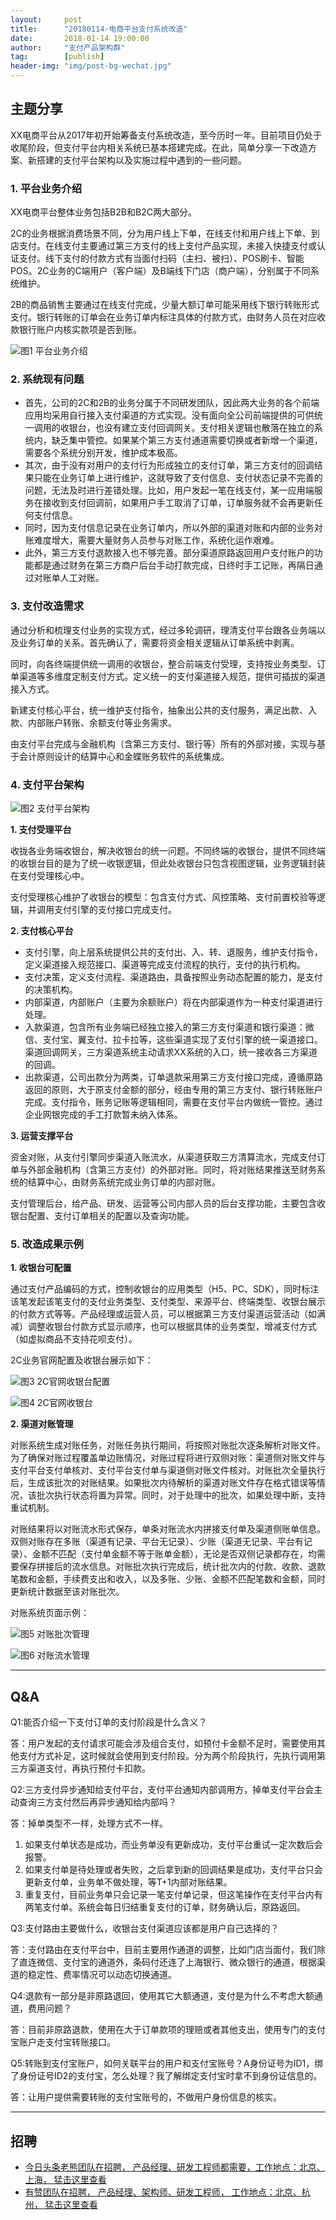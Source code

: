 ```yaml
---                           
layout:     post                                                
title:      "20180114-电商平台支付系统改造"                                                                               
date:       2018-01-14 19:00:00                                                                               
author:     "支付产品架构群"                                          
tag:		[publish]                                    
header-img: "img/post-bg-wechat.jpg"                                         
---
```


## 主题分享

XX电商平台从2017年初开始筹备支付系统改造，至今历时一年。目前项目仍处于收尾阶段，但支付平台内相关系统已基本搭建完成。在此，简单分享一下改造方案、新搭建的支付平台架构以及实施过程中遇到的一些问题。

### 1. 平台业务介绍

XX电商平台整体业务包括B2B和B2C两大部分。

2C的业务根据消费场景不同，分为用户线上下单，在线支付和用户线上下单、到店支付。在线支付主要通过第三方支付的线上支付产品实现，未接入快捷支付或认证支付。线下支付的付款方式有当面付扫码（主扫、被扫）、POS刷卡、智能POS。2C业务的C端用户（客户端）及B端线下门店（商户端），分别属于不同系统维护。

2B的商品销售主要通过在线支付完成，少量大额订单可能采用线下银行转账形式支付。银行转账的订单会在业务订单内标注具体的付款方式，由财务人员在对应收款银行账户内核实款项是否到账。

![图1 平台业务介绍](http://static.cocolian.cn/img/201801/20180114/1.jpg)


### 2. 系统现有问题

- 首先，公司的2C和2B的业务分属于不同研发团队，因此两大业务的各个前端应用均采用自行接入支付渠道的方式实现。没有面向全公司前端提供的可供统一调用的收银台，也没有建立支付回调网关。支付相关逻辑也散落在独立的系统内，缺乏集中管控。如果某个第三方支付通道需要切换或者新增一个渠道，需要各个系统分别开发，维护成本极高。  
- 其次，由于没有对用户的支付行为形成独立的支付订单，第三方支付的回调结果只能在业务订单上进行维护，这就导致了支付信息、支付状态记录不完善的问题，无法及时进行差错处理。比如，用户发起一笔在线支付，某一应用端服务在接收到支付回调前，如果用户手工取消了订单，订单服务就不会再更新任何支付信息。  
- 同时，因为支付信息记录在业务订单内，所以外部的渠道对账和内部的业务对账难度增大，需要大量财务人员参与对账工作，系统化运作艰难。  
- 此外，第三方支付退款接入也不够完善。部分渠道原路返回用户支付账户的功能都是通过财务在第三方商户后台手动打款完成，日终时手工记账，再隔日通过对账单人工对账。  

### 3. 支付改造需求

通过分析和梳理支付业务的实现方式，经过多轮调研，理清支付平台跟各业务端以及业务订单的关系。首先确认了，需要将资金相关逻辑从订单系统中剥离。

同时，向各终端提供统一调用的收银台，整合前端支付受理，支持按业务类型、订单渠道等多维度定制支付方式。定义统一的支付渠道接入规范，提供可插拔的渠道接入方式。

新建支付核心平台，统一维护支付指令，抽象出公共的支付服务，满足出款、入款、内部账户转账、余额支付等业务需求。

由支付平台完成与金融机构（含第三方支付、银行等）所有的外部对接，实现与基于会计原则设计的结算中心和金蝶账务软件的系统集成。

### 4. 支付平台架构

![图2 支付平台架构](http://static.cocolian.cn/img/201801/20180114/2.jpg)


**1. 支付受理平台**

收拢各业务端收银台，解决收银台的统一问题。不同终端的收银台，提供不同终端的收银台目的是为了统一收银逻辑，但此处收银台只包含视图逻辑，业务逻辑封装在支付受理核心中。

支付受理核心维护了收银台的模型：包含支付方式、风控策略、支付前置校验等逻辑，并调用支付引擎的支付接口完成支付。

**2. 支付核心平台**

- 支付引擎，向上层系统提供公共的支付出、入、转、退服务，维护支付指令，定义渠道接入规范接口、渠道等完成支付流程的执行，支付的执行机构。  
- 支付决策，定义支付流程、渠道路由，具备按照业务动态配置的能力，是支付的决策机构。  
- 内部渠道，内部账户（主要为余额账户）将在内部渠道作为一种支付渠道进行处理。  
- 入款渠道，包含所有业务端已经独立接入的第三方支付渠道和银行渠道：微信、支付宝、翼支付、拉卡拉等，这些渠道实现了支付引擎的统一渠道接口。渠道回调网关，三方渠道系统主动请求XX系统的入口，统一接收各三方渠道的回调。  
-  出款渠道，公司出款分为两类，订单退款采用第三方支付接口完成，遵循原路返回的原则，大于原支付金额的部分，经由专用的第三方支付、银行转账账户完成。支付指令，账务记账等逻辑相同，需要在支付平台内做统一管控。通过企业网银完成的手工打款暂未纳入体系。  

**3. 运营支撑平台**

资金对账，从支付引擎同步渠道入账流水，从渠道获取三方清算流水，完成支付订单与外部金融机构（含第三方支付）的外部对账。同时，将对账结果推送至财务系统的结算中心，由财务系统完成业务订单的内部对账。

支付管理后台，给产品、研发、运营等公司内部人员的后台支撑功能，主要包含收银台配置、支付订单相关的配置以及查询功能。

### 5. 改造成果示例

**1. 收银台可配置**

通过支付产品编码的方式，控制收银台的应用类型（H5、PC、SDK），同时标注该笔发起该笔支付的支付业务类型、支付类型、来源平台、终端类型、收银台展示的付款方式等等。产品经理或运营人员，可以根据第三方支付渠道运营活动（如满减）调整收银台付款方式显示顺序，也可以根据具体的业务类型，增减支付方式（如虚拟商品不支持花呗支付）。

2C业务官网配置及收银台展示如下：

![图3 2C官网收银台配置](http://static.cocolian.cn/img/201801/20180114//3.png)

![图4 2C官网收银台](http://static.cocolian.cn/img/201801/20180114/4.png)

**2. 渠道对账管理**

对账系统生成对账任务，对账任务执行期间，将按照对账批次逐条解析对账文件。为了确保对账过程覆盖单边账情况，对账过程将进行双侧对账：渠道侧对账文件与支付平台支付单核对、支付平台支付单与渠道侧对账文件核对。对账批次全量执行后，生成该批次的对账结果。如果批次内待解析的渠道对账文件存在格式错误等情况，该批次执行状态将置为异常。同时，对于处理中的批次，如果处理中断，支持重试机制。

对账结果将以对账流水形式保存，单条对账流水内拼接支付单及渠道侧账单信息。双侧对账存在多账（渠道有记录、平台无记录）、少账（渠道无记录、平台有记录）、金额不匹配（支付单金额不等于账单金额），无论是否双侧记录都存在，均需要保存拼接后的流水信息。对账批次执行完成后，统计批次内的付款、收款、退款笔数和金额，手续费支出和收入，以及多账、少账、金额不匹配笔数和金额，同时更新统计数据至该对账批次。

对账系统页面示例：

![图5 对账批次管理](http://static.cocolian.cn/img/201801/20180114/5.png)

![图6 对账流水管理](http://static.cocolian.cn/img/201801/20180114/6.png)



--- 

## Q&A

Q1:能否介绍一下支付订单的支付阶段是什么含义？

答：用户发起的支付请求可能会涉及组合支付，如预付卡金额不足时，需要使用其他支付方式补足，这时候就会使用到支付阶段。分为两个阶段执行，先执行调用第三方渠道支付，再执行预付卡扣款。

Q2:三方支付异步通知给支付平台，支付平台通知内部调用方，掉单支付平台会主动查询三方支付然后再异步通知给内部吗？

答：掉单类型不一样，处理方式不一样。  
1. 如果支付单状态是成功，而业务单没有更新成功，支付平台重试一定次数后会报警。    
2. 如果支付单是待处理或者失败，之后拿到新的回调结果是成功，支付平台只会更新支付单，业务单不做处理，等T+1内部对账结果。  
3. 重复支付，目前业务单只会记录一笔支付单记录，但这笔操作在支付平台内有两笔支付单。系统会每日归结重复支付的订单，财务确认后，原路返回。  

Q3:支付路由主要做什么，收银台支付渠道应该都是用户自己选择的？

答：支付路由在支付平台中，目前主要用作通道的调整，比如门店当面付，我们除了直连微信、支付宝的通道外，条码付还连了上海银行、微众银行的通道，根据渠道的稳定性、费率情况可以动态切换通道。

Q4:退款有一部分是非原路退回，使用其它大额通道，支付是为什么不考虑大额通道，费用问题？

答：目前非原路退款，使用在大于订单款项的理赔或者其他支出，使用专门的支付宝账户走支付宝转账接口。

Q5:转账到支付宝账户，如何关联平台的用户和支付宝账号？A身份证号为ID1，绑了身份证号ID2的支付宝，怎么处理？我了解绑定支付宝时拿不到身份证信息的。

答：让用户提供需要转账的支付宝账号的，不做用户身份信息的核实。

---

## 招聘

- [今日头条老熊团队在招聘， 产品经理、研发工程师都需要，工作地点：北京、上海， 猛击这里查看 ](http://doc.cocolian.cn/job/2018/01/16/toutiao/)  
- [有赞团队在招聘， 产品经理、架构师、研发工程师， 工作地点：北京、杭州， 猛击这里查看](http://doc.cocolian.cn/job/2018/01/17/youzan/)   

